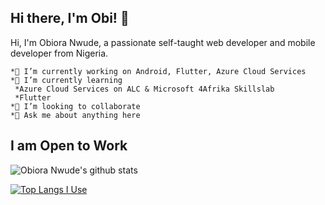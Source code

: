 ## Hi there, I'm Obi! 👋

Hi, I'm Obiora Nwude, a passionate self-taught web developer and mobile developer from Nigeria.


    *🔭 I’m currently working on Android, Flutter, Azure Cloud Services
    *🌱 I’m currently learning 
     *Azure Cloud Services on ALC & Microsoft 4Afrika Skillslab
     *Flutter 
    *👯 I’m looking to collaborate 
    *💬 Ask me about anything here
    
## I am Open to Work 



![Obiora Nwude's github stats](https://github-readme-stats.vercel.app/api?username=obiscode)


[![Top Langs I Use](https://github-readme-stats.vercel.app/api/top-langs/?username=obiscode)](https://github.com/anuraghazra/github-readme-stats)


<!--
**obiscode/obiscode** is a ✨ _special_ ✨ repository because its `README.md` (this file) appears on your GitHub profile.

Here are some ideas to get you started:



- 🌱 I’m currently learning with...
### 
- 👯 I’m looking to collaborate on ...
- 🤔 I’m looking for help with ...
- 💬 Ask me about ...
- 📫 How to reach me: ...
- 😄 Pronouns: ...
- ⚡ Fun fact: ...
-->
